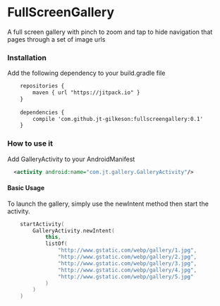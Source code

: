 # FullScreenGallery
A full screen gallery with pinch to zoom and tap to hide navigation that pages through a set of image urls

### Installation
Add the following dependency to your build.gradle file
```xml
	repositories {
		maven { url "https://jitpack.io" }
	}
	
	dependencies {
		compile 'com.github.jt-gilkeson:fullscreengallery:0.1'
	}
```

### How to use it

Add GalleryActivity to your AndroidManifest
```xml
  <activity android:name="com.jt.gallery.GalleryActivity"/>
```

#### Basic Usage
To launch the gallery, simply use the newIntent method then start the activity.

```kotlin
    startActivity(
        GalleryActivity.newIntent(
            this,
            listOf(
                "http://www.gstatic.com/webp/gallery/1.jpg",
                "http://www.gstatic.com/webp/gallery/2.jpg",
                "http://www.gstatic.com/webp/gallery/3.jpg",
                "http://www.gstatic.com/webp/gallery/4.jpg",
                "http://www.gstatic.com/webp/gallery/5.jpg"
            )
        )
    )
```


